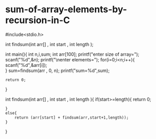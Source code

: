 # sum-of-array-elements-by-recursion-in-C

#include<stdio.h>


int findsum(int arr[] , int start , int length );


int main(){
    int n,i,sum;
    int arr[100];
    printf("enter size of array=");
    scanf("%d",&n);
    printf("\nenter elements=");
    for(i=0;i<n;i++){
    scanf("%d",&arr[i]);   
    }
    sum=findsum(arr , 0, n);
    printf("sum=%d",sum);
    
    
    
    
    return 0;
}

int findsum(int arr[] , int start , int length ){
    if(start>=length){
        return 0;
        
    }
    else{
        return (arr[start] + findsum(arr,start+1,length));
    }
}
